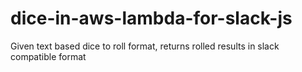 # dice-in-aws-lambda-for-slack-js
Given text based dice to roll format, returns rolled results in slack compatible format
